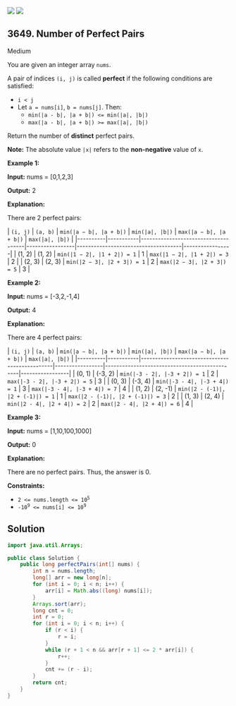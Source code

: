 [![](https://img.shields.io/github/stars/javadev/LeetCode-in-Java?label=Stars&style=flat-square)](https://github.com/javadev/LeetCode-in-Java)
[![](https://img.shields.io/github/forks/javadev/LeetCode-in-Java?label=Fork%20me%20on%20GitHub%20&style=flat-square)](https://github.com/javadev/LeetCode-in-Java/fork)

## 3649\. Number of Perfect Pairs

Medium

You are given an integer array `nums`.

A pair of indices `(i, j)` is called **perfect** if the following conditions are satisfied:

*   `i < j`
*   Let `a = nums[i]`, `b = nums[j]`. Then:
    *   `min(|a - b|, |a + b|) <= min(|a|, |b|)`
    *   `max(|a - b|, |a + b|) >= max(|a|, |b|)`

Return the number of **distinct** perfect pairs.

**Note:** The absolute value `|x|` refers to the **non-negative** value of `x`.

**Example 1:**

**Input:** nums = [0,1,2,3]

**Output:** 2

**Explanation:**

There are 2 perfect pairs:

| `(i, j)` | `(a, b)`  | `min(|a − b|, |a + b|)`             | `min(|a|, |b|)` | `max(|a − b|, |a + b|)`             | `max(|a|, |b|)` |
|----------|-----------|-------------------------------------|-----------------|-------------------------------------|-----------------|
| (1, 2)   | (1, 2)    | `min(|1 − 2|, |1 + 2|) = 1`         | 1               | `max(|1 − 2|, |1 + 2|) = 3`         | 2               |
| (2, 3)   | (2, 3)    | `min(|2 − 3|, |2 + 3|) = 1`         | 2               | `max(|2 − 3|, |2 + 3|) = 5`         | 3               |

**Example 2:**

**Input:** nums = [-3,2,-1,4]

**Output:** 4

**Explanation:**

There are 4 perfect pairs:

| `(i, j)` | `(a, b)`  | `min(|a − b|, |a + b|)`                       | `min(|a|, |b|)` | `max(|a − b|, |a + b|)`                       | `max(|a|, |b|)` |
|----------|-----------|-----------------------------------------------|-----------------|-----------------------------------------------|-----------------|
| (0, 1)   | (-3, 2)   | `min(|-3 - 2|, |-3 + 2|) = 1`                 | 2               | `max(|-3 - 2|, |-3 + 2|) = 5`                 | 3               |
| (0, 3)   | (-3, 4)   | `min(|-3 - 4|, |-3 + 4|) = 1`                 | 3               | `max(|-3 - 4|, |-3 + 4|) = 7`                 | 4               |
| (1, 2)   | (2, -1)   | `min(|2 - (-1)|, |2 + (-1)|) = 1`             | 1               | `max(|2 - (-1)|, |2 + (-1)|) = 3`             | 2               |
| (1, 3)   | (2, 4)    | `min(|2 - 4|, |2 + 4|) = 2`                   | 2               | `max(|2 - 4|, |2 + 4|) = 6`                   | 4               |

**Example 3:**

**Input:** nums = [1,10,100,1000]

**Output:** 0

**Explanation:**

There are no perfect pairs. Thus, the answer is 0.

**Constraints:**

*   <code>2 <= nums.length <= 10<sup>5</sup></code>
*   <code>-10<sup>9</sup> <= nums[i] <= 10<sup>9</sup></code>

## Solution

```java
import java.util.Arrays;

public class Solution {
    public long perfectPairs(int[] nums) {
        int n = nums.length;
        long[] arr = new long[n];
        for (int i = 0; i < n; i++) {
            arr[i] = Math.abs((long) nums[i]);
        }
        Arrays.sort(arr);
        long cnt = 0;
        int r = 0;
        for (int i = 0; i < n; i++) {
            if (r < i) {
                r = i;
            }
            while (r + 1 < n && arr[r + 1] <= 2 * arr[i]) {
                r++;
            }
            cnt += (r - i);
        }
        return cnt;
    }
}
```